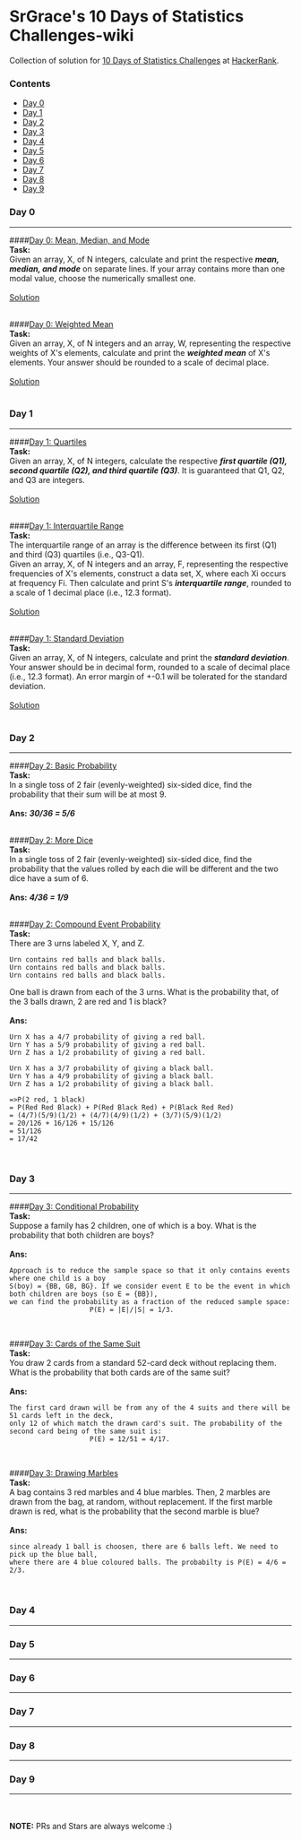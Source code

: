 
# SrGrace's 10 Days of Statistics Challenges-wiki
Collection of solution for [10 Days of Statistics Challenges](https://www.hackerrank.com/domains/tutorials/10-days-of-statistics) at [HackerRank](https://www.hackerrank.com/).

### Contents

* [Day 0](#day-0) 
* [Day 1](#day-1)
* [Day 2](#day-2)
* [Day 3](#day-3)
* [Day 4](#day-4)
* [Day 5](#day-5)
* [Day 6](#day-6)
* [Day 7](#day-7)
* [Day 8](#day-8)
* [Day 9](#day-9)

### Day 0
---

####[Day 0: Mean, Median, and Mode](https://www.hackerrank.com/challenges/s10-basic-statistics/problem)
<br>
**Task:** <br>
Given an array, X, of N integers, calculate and print the respective ***mean, median, and mode*** on separate lines. If your array contains more than one modal value, choose the numerically smallest one.
<br><br>
[Solution](https://github.com/SrGrace/10-Days-of-Statistics-Challenges/blob/master/Day-0/Day-0_MeanMedianAndMode.cpp)
<br>
<br>

####[Day 0: Weighted Mean](https://www.hackerrank.com/challenges/s10-weighted-mean/problem)
<br>
**Task:** <br>
Given an array, X, of N integers and an array, W, representing the respective weights of X's elements, calculate and print the ***weighted mean*** of X's elements. Your answer should be rounded to a scale of decimal place.
<br><br>
[Solution](https://github.com/SrGrace/10-Days-of-Statistics-Challenges/blob/master/Day-0/Day-0_WeightedMean.cpp)
<br>
<br>

### Day 1
---

####[Day 1: Quartiles](https://www.hackerrank.com/challenges/s10-quartiles/problem)
<br>
**Task:**<br>
Given an array, X, of N integers, calculate the respective ***first quartile (Q1), second quartile (Q2), and third quartile (Q3)***. It is guaranteed that Q1, Q2, and Q3 are integers.
<br><br>
[Solution](https://github.com/SrGrace/10-Days-of-Statistics-Challenges/blob/master/Day-1/Day-1_Quartiles.cpp)
<br>
<br>

####[Day 1: Interquartile Range](https://www.hackerrank.com/challenges/s10-interquartile-range/problem)
<br>
**Task:** <br>
The interquartile range of an array is the difference between its first (Q1) and third (Q3) quartiles (i.e., Q3-Q1). <br>
Given an array, X, of N integers and an array, F, representing the respective frequencies of X's elements, construct a data set, X, where each Xi occurs at frequency Fi. Then calculate and print S's ***interquartile range***, rounded to a scale of 1 decimal place (i.e., 12.3 format).
<br><br>
[Solution](https://github.com/SrGrace/10-Days-of-Statistics-Challenges/blob/master/Day-1/Day-1_InterquartileRange.cpp)
<br>
<br>

####[Day 1: Standard Deviation](https://www.hackerrank.com/challenges/s10-standard-deviation/problem)
<br>
**Task:** <br>
Given an array, X, of N integers, calculate and print the ***standard deviation***. Your answer should be in decimal form, rounded to a scale of decimal place (i.e., 12.3 format). An error margin of +-0.1 will be tolerated for the standard deviation.
<br><br>
[Solution](https://github.com/SrGrace/10-Days-of-Statistics-Challenges/blob/master/Day-1/Day-1_StandardDeviation.cpp)
<br>
<br>

### Day 2
---

####[Day 2: Basic Probability](https://www.hackerrank.com/challenges/s10-mcq-1/problem)
<br>
**Task:** <br>
In a single toss of 2 fair (evenly-weighted) six-sided dice, find the probability that their sum will be at most 9.
<br><br>
**Ans:** ***30/36 = 5/6***
<br>
<br>

####[Day 2: More Dice](https://www.hackerrank.com/challenges/s10-mcq-2/problem)
<br>
**Task:** <br>
In a single toss of 2 fair (evenly-weighted) six-sided dice, find the probability that the values rolled by each die will be different and the two dice have a sum of 6. 
<br><br>
**Ans:** ***4/36 = 1/9***
<br>
<br>

####[Day 2: Compound Event Probability](https://www.hackerrank.com/challenges/s10-mcq-3/problem)
<br>
**Task:** <br>
There are 3 urns labeled X, Y, and Z.

    Urn contains red balls and black balls.
    Urn contains red balls and black balls.
    Urn contains red balls and black balls.

One ball is drawn from each of the 3 urns. What is the probability that, of the 3 balls drawn, 2 are red and 1 is black?
<br><br>
**Ans:** <br>

    Urn X has a 4/7 probability of giving a red ball. 
    Urn Y has a 5/9 probability of giving a red ball. 
    Urn Z has a 1/2 probability of giving a red ball. 
    
    Urn X has a 3/7 probability of giving a black ball.
    Urn Y has a 4/9 probability of giving a black ball. 
    Urn Z has a 1/2 probability of giving a black ball. 

    =>P(2 red, 1 black) 
    = P(Red Red Black) + P(Red Black Red) + P(Black Red Red) 
    = (4/7)(5/9)(1/2) + (4/7)(4/9)(1/2) + (3/7)(5/9)(1/2)
    = 20/126 + 16/126 + 15/126 
    = 51/126 
    = 17/42  
    
<br>

### Day 3
---

####[Day 3: Conditional Probability](https://www.hackerrank.com/challenges/s10-mcq-4/problem)
<br>
**Task:** <br>
Suppose a family has 2 children, one of which is a boy. What is the probability that both children are boys?
<br><br>
**Ans:** <br>

    Approach is to reduce the sample space so that it only contains events where one child is a boy 
    S(boy) = {BB, GB, BG}. If we consider event E to be the event in which both children are boys (so E = {BB}), 
    we can find the probability as a fraction of the reduced sample space:
                        P(E) = |E|/|S| = 1/3.
                        
<br>

####[Day 3: Cards of the Same Suit](https://www.hackerrank.com/challenges/s10-mcq-5/problem)
<br>
**Task:** <br>
You draw 2 cards from a standard 52-card deck without replacing them. What is the probability that both cards are of the same suit?
<br><br>
**Ans:** <br>

    The first card drawn will be from any of the 4 suits and there will be 51 cards left in the deck, 
    only 12 of which match the drawn card's suit. The probability of the second card being of the same suit is:
                        P(E) = 12/51 = 4/17.
                        
<br>

####[Day 3: Drawing Marbles](https://www.hackerrank.com/challenges/s10-mcq-6/problem)
<br>
**Task:** <br>
A bag contains 3 red marbles and 4 blue marbles. Then, 2 marbles are drawn from the bag, at random, without replacement. If the first marble drawn is red, what is the probability that the second marble is blue?
<br><br>
**Ans:** <br>

    since already 1 ball is choosen, there are 6 balls left. We need to pick up the blue ball, 
    where there are 4 blue coloured balls. The probabilty is P(E) = 4/6 = 2/3.
                        
<br>

### Day 4
---

### Day 5
---

### Day 6
---

### Day 7
---

### Day 8
---

### Day 9
---

<br><br>
**NOTE:** PRs and Stars are always welcome :)

